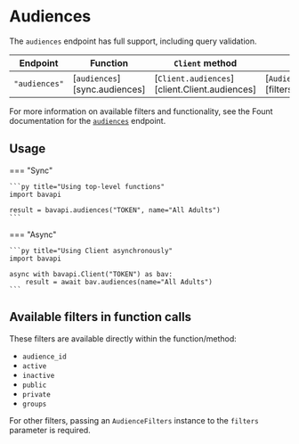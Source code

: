 # Audiences

The `audiences` endpoint has full support, including query validation.

| Endpoint      | Function                      | `Client` method                               | Filters class                                  |
| ------------- | ----------------------------- | --------------------------------------------- | ---------------------------------------------- |
| `"audiences"` | [`audiences`][sync.audiences] | [`Client.audiences`][client.Client.audiences] | [`AudiencesFilters`][filters.AudiencesFilters] |

For more information on available filters and functionality, see the Fount documentation for the [`audiences`](https://developer.wppbav.com/docs/2.x/core-resources/audiences) endpoint.

## Usage

=== "Sync"

    ```py title="Using top-level functions"
    import bavapi

    result = bavapi.audiences("TOKEN", name="All Adults")
    ```

=== "Async"

    ```py title="Using Client asynchronously"
    import bavapi

    async with bavapi.Client("TOKEN") as bav:
        result = await bav.audiences(name="All Adults")
    ```

## Available filters in function calls

These filters are available directly within the function/method:

- `audience_id`
- `active`
- `inactive`
- `public`
- `private`
- `groups`

For other filters, passing an `AudienceFilters` instance to the `filters` parameter is required.
